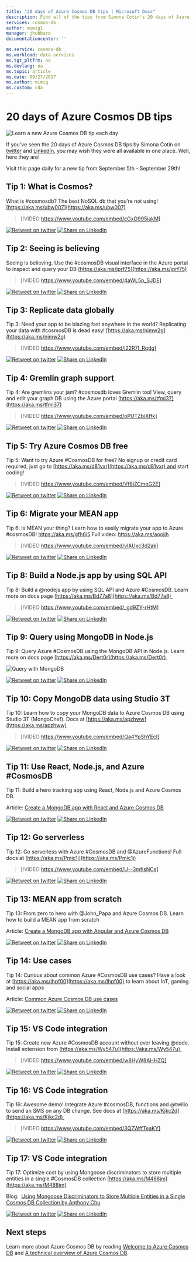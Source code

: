 ```yaml
---
title: "20 days of Azure Cosmos DB tips | Microsoft Docs"
description: Find all of the tips from Simona Cotin's 20 days of Azure Cosmos DB tips series in one place.
services: cosmos-db
author: mimig1
manager: jhubbard
documentationcenter: ''

ms.service: cosmos-db
ms.workload: data-services
ms.tgt_pltfrm: na
ms.devlang: na
ms.topic: article
ms.date: 09/27/2017
ms.author: mimig
ms.custom: cda
---
```


# 20 days of Azure Cosmos DB tips

![Learn a new Azure Cosmos DB tip each day](./media/20-days-of-tips/20-days-of-azure-cosmos-db-tips-header.png)

If you've seen the 20 days of Azure Cosmos DB tips by Simona Cotin on [twitter](https://twitter.com/simona_cotin) and [LinkedIn](https://www.linkedin.com/in/simona-cotin-2ba8747/detail/recent-activity/shares/), you may wish they were all available in one place. Well, here they are!

Visit this page daily for a new tip from September 5th - September 29th!

## Tip 1: What is Cosmos?

What is #cosmosdb? The best NoSQL db that you’re not using! [https://aka.ms/ubw007](https://aka.ms/ubw007)

> [!VIDEO https://www.youtube.com/embed/cGxO995iakM] 

[![Retweet on twitter](./media/20-days-of-tips/twitter-icon.png)](https://twitter.com/simona_cotin/status/905083120487022593)   [![Share on LinkedIn](./media/20-days-of-tips/linkedin-icon.png)](https://www.linkedin.com/feed/update/urn:li:activity:6310849010374631425/)

## Tip 2: Seeing is believing

Seeing is believing. Use the #cosmosDB visual interface in the Azure portal to inspect and query your DB  [https://aka.ms/jprf75](https://aka.ms/jprf75)

> [!VIDEO https://www.youtube.com/embed/4aWL5p_SJDE]

[![Retweet on twitter](./media/20-days-of-tips/twitter-icon.png)](https://twitter.com/simona_cotin/status/905449095648731136)   [![Share on LinkedIn](./media/20-days-of-tips/linkedin-icon.png)](https://www.linkedin.com/feed/update/urn:li:activity:6311218673575088128)

## Tip 3: Replicate data globally

Tip 3: Need your app to be blazing fast anywhere in the world? Replicating your data with #cosmosDB is dead easy! [https://aka.ms/nimw2g](https://aka.ms/nimw2g)  

> [!VIDEO https://www.youtube.com/embed/i22R7I_Rgdg]

[![Retweet on twitter](./media/20-days-of-tips/twitter-icon.png)](https://twitter.com/simona_cotin/status/905783001937833984)   [![Share on LinkedIn](./media/20-days-of-tips/linkedin-icon.png)](https://www.linkedin.com/feed/update/urn:li:activity:6311547372904214528)

## Tip 4: Gremlin graph support

Tip 4: Are gremlins your jam? #cosmosdb loves Gremlin too! View, query and edit your graph DB using the Azure portal [https://aka.ms/tfmi37](https://aka.ms/tfmi37)  

> [!VIDEO https://www.youtube.com/embed/oPUTZbiXffk]

[![Retweet on twitter](./media/20-days-of-tips/twitter-icon.png)](https://twitter.com/simona_cotin/status/906199438737203201)   [![Share on LinkedIn](./media/20-days-of-tips/linkedin-icon.png)](https://www.linkedin.com/feed/update/urn:li:activity:6311965366943834112)

## Tip 5: Try Azure Cosmos DB free

Tip 5: Want to try Azure #CosmosDB for free? No signup or credit card required, just go to [https://aka.ms/d81vxr](https://aka.ms/d81vxr) and start coding!  

> [!VIDEO https://www.youtube.com/embed/Vf8iZCmoG2E]

[![Retweet on twitter](./media/20-days-of-tips/twitter-icon.png)](https://twitter.com/simona_cotin/status/907258302576431107)   [![Share on LinkedIn](./media/20-days-of-tips/linkedin-icon.png)](https://www.linkedin.com/feed/update/urn:li:activity:6313024454544932864)

## Tip 6: Migrate your MEAN app

Tip 6: Is MEAN your thing? Learn how to easily migrate your app to Azure #cosmosDB! https://aka.ms/gfh6i5 Full video:  https://aka.ms/aoojih  

> [!VIDEO https://www.youtube.com/embed/vlAUxc3d2ak]

[![Retweet on twitter](./media/20-days-of-tips/twitter-icon.png)](https://twitter.com/simona_cotin/status/907634936160559105)   [![Share on LinkedIn](./media/20-days-of-tips/linkedin-icon.png)](https://www.linkedin.com/feed/update/urn:li:activity:6313400758263967744/)

## Tip 8: Build a Node.js app by using SQL API

Tip 8: Build a @nodejs app by using SQL API and Azure #CosmosDB. Learn more on docs page [https://aka.ms/Bd77a8](https://aka.ms/Bd77a8)  

> [!VIDEO https://www.youtube.com/embed/_gd9ZY-rHtM]

[![Retweet on twitter](./media/20-days-of-tips/twitter-icon.png)](https://twitter.com/simona_cotin/status/908344625101815808)   [![Share on LinkedIn](./media/20-days-of-tips/linkedin-icon.png)](https://www.linkedin.com/feed/update/urn:li:activity:6314096399197757440)

## Tip 9: Query using MongoDB in Node.js

Tip 9: Query Azure #CosmosDB using the MongoDB API in Node.js. Learn more on docs page [https://aka.ms/Dert0r](https://aka.ms/Dert0r)  

![Query with MongoDB](./media/20-days-of-tips/cosmos-db-tip-9-mongodb-query.png)

[![Retweet on twitter](./media/20-days-of-tips/twitter-icon.png)](https://twitter.com/simona_cotin/status/908737218759376896)   [![Share on LinkedIn](./media/20-days-of-tips/linkedin-icon.png)](https://www.linkedin.com/feed/update/urn:li:activity:6314500690261655552)

## Tip 10: Copy MongoDB data using Studio 3T

Tip 10: Learn how to copy your MongoDB data to Azure Cosmos DB using Studio 3T (MongoChef). Docs at [https://aka.ms/apzhww](https://aka.ms/apzhww)

> [!VIDEO https://www.youtube.com/embed/Qa4YpShYEcI]

[![Retweet on twitter](./media/20-days-of-tips/twitter-icon.png)](https://twitter.com/simona_cotin/status/909794178489507840)   [![Share on LinkedIn](./media/20-days-of-tips/linkedin-icon.png)](https://www.linkedin.com/feed/update/urn:li:activity:6315565289329164288)

## Tip 11: Use React, Node.js, and Azure #CosmosDB

Tip 11: Build a hero tracking app using React, Node.js and Azure Cosmos DB.

Article: [Create a MongoDB app with React and Azure Cosmos DB](https://docs.microsoft.com/en-us/azure/cosmos-db/tutorial-develop-mongodb-react?WT.mc_id=sicotint)

[![Retweet on twitter](./media/20-days-of-tips/twitter-icon.png)](https://twitter.com/simona_cotin/status/910156604875649025)   [![Share on LinkedIn](./media/20-days-of-tips/linkedin-icon.png)](https://www.linkedin.com/feed/update/urn:li:activity:6315922463670751233)

## Tip 12: Go serverless

Tip 12: Go serverless with Azure #CosmosDB and @AzureFunctions! Full docs at [https://aka.ms/Pmic1j](https://aka.ms/Pmic1j)

> [!VIDEO https://www.youtube.com/embed/U--3mfisNCs]

[![Retweet on twitter](./media/20-days-of-tips/twitter-icon.png)](https://twitter.com/simona_cotin/status/910534418716069889)   [![Share on LinkedIn](./media/20-days-of-tips/linkedin-icon.png)](https://www.linkedin.com/feed/update/urn:li:activity:6316301619252248576)

## Tip 13: MEAN app from scratch

Tip 13: From zero to hero with @John_Papa and Azure Cosmos DB. Learn how to build  a MEAN app from scratch

Article: [Create a MongoDB app with Angular and Azure Cosmos DB](https://docs.microsoft.com/en-us/azure/cosmos-db/tutorial-develop-mongodb-nodejs?WT.mc_id=sicotint&utm_content=buffer2495b&utm_medium=social&utm_source=twitter.com&utm_campaign=buffer)

[![Retweet on twitter](./media/20-days-of-tips/twitter-icon.png)](https://twitter.com/simona_cotin/status/910881618855907329)   [![Share on LinkedIn](./media/20-days-of-tips/linkedin-icon.png)](https://www.linkedin.com/feed/update/urn:li:activity:6316647045599944704)

## Tip 14: Use cases

Tip 14: Curious about common Azure #CosmosDB use cases? Have a look at [https://aka.ms/Ihpf00](https://aka.ms/Ihpf00) to learn about IoT, gaming and social apps

Article: [Common Azure Cosmos DB use cases](https://aka.ms/Ihpf00)

[![Retweet on twitter](./media/20-days-of-tips/twitter-icon.png)](https://twitter.com/simona_cotin/status/911270472481992704)   [![Share on LinkedIn](./media/20-days-of-tips/linkedin-icon.png)](https://www.linkedin.com/feed/update/urn:li:activity:6317036550945333248)

## Tip 15: VS Code integration

Tip 15: Create new Azure #CosmosDB account without ever leaving @code. Install extension from [https://aka.ms/Wy547u](https://aka.ms/Wy547u) 

> [!VIDEO https://www.youtube.com/embed/w8HyW8AHHZQ]

[![Retweet on twitter](./media/20-days-of-tips/twitter-icon.png)](https://twitter.com/simona_cotin/status/912384598486679557)   [![Share on LinkedIn](./media/20-days-of-tips/linkedin-icon.png)](https://www.linkedin.com/feed/update/urn:li:activity:6318150514613850112)


## Tip 16: VS Code integration

Tip 16: Awesome demo! Integrate Azure #cosmosDB, functions and @twilio to send an SMS on any DB change. See docs at [https://aka.ms/Kjkc2d](https://aka.ms/Kjkc2d) 

> [!VIDEO https://www.youtube.com/embed/3Q7WffTeaKY]

[![Retweet on twitter](./media/20-days-of-tips/twitter-icon.png)](https://twitter.com/simona_cotin/status/912703755988160512)   [![Share on LinkedIn](./media/20-days-of-tips/linkedin-icon.png)](https://www.linkedin.com/feed/update/urn:li:activity:6318469696291246081)


## Tip 17: VS Code integration

Tip 17: Optimize cost by using Mongoose discriminators to store multiple entities in a single #CosmosDB collection [https://aka.ms/M488jm](https://aka.ms/M488jm)

Blog:  [Using Mongoose Discriminators to Store Multiple Entities in a Single Cosmos DB Collection by Anthony Chu](https://aka.ms/M488jm)

[![Retweet on twitter](./media/20-days-of-tips/twitter-icon.png)](https://twitter.com/simona_cotin/status/913076502429933569)   [![Share on LinkedIn](./media/20-days-of-tips/linkedin-icon.png)](https://www.linkedin.com/feed/update/urn:li:activity:6318842474928443393)

## Next steps

Learn more about Azure Cosmos DB by reading [Welcome to Azure Cosmos DB](introduction.md) and [A technical overview of Azure Cosmos DB](https://azure.microsoft.com/blog/a-technical-overview-of-azure-cosmos-db/).


